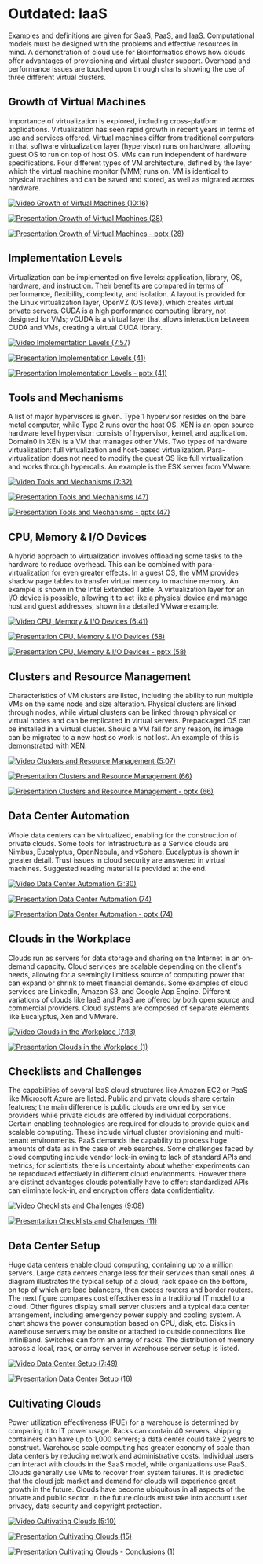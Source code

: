 Outdated: IaaS
==============

Examples and definitions are given for SaaS, PaaS, and IaaS.
Computational models must be designed with the problems and effective
resources in mind. A demonstration of cloud use for Bioinformatics shows
how clouds offer advantages of provisioning and virtual cluster support.
Overhead and performance issues are touched upon through charts showing
the use of three different virtual clusters.

Growth of Virtual Machines
--------------------------

Importance of virtualization is explored, including cross-platform
applications. Virtualization has seen rapid growth in recent years in
terms of use and services offered. Virtual machines differ from
traditional computers in that software virtualization layer (hypervisor)
runs on hardware, allowing guest OS to run on top of host OS. VMs can
run independent of hardware specifications. Four different types of VM
architecture, defined by the layer which the virtual machine monitor
(VMM) runs on. VM is identical to physical machines and can be saved and
stored, as well as migrated across hardware.

[![Video](images/video.png) Growth of Virtual Machines (10:16)](https://www.youtube.com/watch?v=5oKoAPCXLws)

[![Presentation](images/presentation.png) Growth of Virtual Machines (28)](https://drive.google.com/open?id=0B88HKpainTSfQU1uQmxZWHdWQ1k)

[![Presentation](images/presentation.png) Growth of Virtual Machines - pptx (28)](https://drive.google.com/open?id=0B88HKpainTSfb1ZhWG4zTEg0SVk)

Implementation Levels
---------------------

Virtualization can be implemented on five levels: application, library,
OS, hardware, and instruction. Their benefits are compared in terms of
performance, flexibility, complexity, and isolation. A layout is
provided for the Linux virtualization layer, OpenVZ (OS level), which
creates virtual private servers. CUDA is a high performance computing
library, not designed for VMs; vCUDA is a virtual layer that allows
interaction between CUDA and VMs, creating a virtual CUDA library.

[![Video](images/video.png) Implementation Levels (7:57)](https://www.youtube.com/watch?v=Le-kv-eAhvg)

[![Presentation](images/presentation.png) Implementation Levels (41)](https://drive.google.com/open?id=0B88HKpainTSfQU1uQmxZWHdWQ1k)

[![Presentation](images/presentation.png) Implementation Levels - pptx (41)](https://drive.google.com/open?id=0B88HKpainTSfb1ZhWG4zTEg0SVk)


Tools and Mechanisms
--------------------

A list of major hypervisors is given. Type 1 hypervisor resides on the
bare metal computer, while Type 2 runs over the host OS. XEN is an open
source hardware level hypervisor: consists of hypervisor, kernel, and
application. Domain0 in XEN is a VM that manages other VMs. Two types of
hardware virtualization: full virtualization and host-based
virtualization. Para-virtualization does not need to modify the guest OS
like full virtualization and works through hypercalls. An example is the
ESX server from VMware.

[![Video](images/video.png) Tools and Mechanisms (7:32)](https://www.youtube.com/watch?v=VYz5rp5HDVE)

[![Presentation](images/presentation.png) Tools and Mechanisms (47)](https://drive.google.com/open?id=0B88HKpainTSfQU1uQmxZWHdWQ1k)

[![Presentation](images/presentation.png) Tools and Mechanisms - pptx (47)](https://drive.google.com/open?id=0B88HKpainTSfb1ZhWG4zTEg0SVk)

CPU, Memory & I/O Devices
-------------------------

A hybrid approach to virtualization involves offloading some tasks to
the hardware to reduce overhead. This can be combined with
para-virtualization for even greater effects. In a guest OS, the VMM
provides shadow page tables to transfer virtual memory to machine
memory. An example is shown in the Intel Extended Table. A
virtualization layer for an I/O device is possible, allowing it to act
like a physical device and manage host and guest addresses, shown in a
detailed VMware example.

[![Video](images/video.png) CPU, Memory \& I/O Devices (6:41)](https://www.youtube.com/watch?v=I_J4eUUavSY)

[![Presentation](images/presentation.png) CPU, Memory \& I/O Devices (58)](https://drive.google.com/open?id=0B88HKpainTSfQU1uQmxZWHdWQ1k)

[![Presentation](images/presentation.png) CPU, Memory \& I/O Devices - pptx (58)](https://drive.google.com/open?id=0B88HKpainTSfb1ZhWG4zTEg0SVk)

Clusters and Resource Management
--------------------------------

Characteristics of VM clusters are listed, including the ability to run
multiple VMs on the same node and size alteration. Physical clusters are
linked through nodes, while virtual clusters can be linked through
physical or virtual nodes and can be replicated in virtual servers.
Prepackaged OS can be installed in a virtual cluster. Should a VM fail
for any reason, its image can be migrated to a new host so work is not
lost. An example of this is demonstrated with XEN.

[![Video](images/video.png) Clusters and Resource Management (5:07)](https://www.youtube.com/watch?v=Mn9pgGtFy4g)

[![Presentation](images/presentation.png) Clusters and Resource Management (66)](https://drive.google.com/open?id=0B88HKpainTSfQU1uQmxZWHdWQ1k)

[![Presentation](images/presentation.png) Clusters and Resource Management - pptx (66)](https://drive.google.com/open?id=0B88HKpainTSfb1ZhWG4zTEg0SVk)

Data Center Automation
----------------------

Whole data centers can be virtualized, enabling for the construction of
private clouds. Some tools for Infrastructure as a Service clouds are
Nimbus, Eucalyptus, OpenNebula, and vSphere. Eucalyptus is shown in
greater detail. Trust issues in cloud security are answered in virtual
machines. Suggested reading material is provided at the end.

[![Video](images/video.png) Data Center Automation (3:30)](https://www.youtube.com/watch?v=mvXBRvTwAVg)

[![Presentation](images/presentation.png) Data Center Automation (74)](https://drive.google.com/open?id=0B88HKpainTSfQU1uQmxZWHdWQ1k)

[![Presentation](images/presentation.png) Data Center Automation - pptx (74)](https://drive.google.com/open?id=0B88HKpainTSfb1ZhWG4zTEg0SVk)

Clouds in the Workplace
-----------------------

Clouds run as servers for data storage and sharing on the Internet in an
on-demand capacity. Cloud services are scalable depending on the
client's needs, allowing for a seemingly limitless source of computing
power that can expand or shrink to meet financial demands. Some examples
of cloud services are LinkedIn, Amazon S3, and Google App Engine.
Different variations of clouds like IaaS and PaaS are offered by both
open source and commercial providers. Cloud systems are composed of
separate elements like Eucalyptus, Xen and VMware.

[![Video](images/video.png) Clouds in the Workplace (7:13)](https://www.youtube.com/watch?v=Endt6mWUfEo)

[![Presentation](images/presentation.png) Clouds in the Workplace (1)](https://drive.google.com/open?id=1kkTi8YXMR7cPR-9nWgnj9UgkXm4rUfHm)

Checklists and Challenges
-------------------------

The capabilities of several IaaS cloud structures like Amazon EC2 or
PaaS like Microsoft Azure are listed. Public and private clouds share
certain features; the main difference is public clouds are owned by
service providers while private clouds are offered by individual
corporations. Certain enabling technologies are required for clouds to
provide quick and scalable computing. These include virtual cluster
provisioning and multi-tenant environments. PaaS demands the capability
to process huge amounts of data as in the case of web searches. Some
challenges faced by cloud computing include vendor lock-in owing to lack
of standard APIs and metrics; for scientists, there is uncertainty about
whether experiments can be reproduced effectively in different cloud
environments. However there are distinct advantages clouds potentially
have to offer: standardized APIs can eliminate lock-in, and encryption
offers data confidentiality.

[![Video](images/video.png) Checklists and Challenges (9:08)](https://www.youtube.com/watch?v=cwtWpZcWuQ0)

[![Presentation](images/presentation.png) Checklists and Challenges (11)](https://drive.google.com/open?id=1kkTi8YXMR7cPR-9nWgnj9UgkXm4rUfHm)

Data Center Setup
-----------------

Huge data centers enable cloud computing, containing up to a million
servers. Large data centers charge less for their services than small
ones. A diagram illustrates the typical setup of a cloud; rack space on
the bottom, on top of which are load balancers, then excess routers and
border routers. The next figure compares cost effectiveness in a
traditional IT model to a cloud. Other figures display small server
clusters and a typical data center arrangement, including emergency
power supply and cooling system. A chart shows the power consumption
based on CPU, disk, etc. Disks in warehouse servers may be onsite or
attached to outside connections like InfiniBand. Switches can form an
array of racks. The distribution of memory across a local, rack, or
array server in warehouse server setup is listed.

[![Video](images/video.png) Data Center Setup (7:49)](https://www.youtube.com/watch?v=zBVtXzqF2ew)

[![Presentation](images/presentation.png) Data Center Setup (16)](https://drive.google.com/open?id=1kkTi8YXMR7cPR-9nWgnj9UgkXm4rUfHm)

Cultivating Clouds
------------------

Power utilization effectiveness (PUE) for a warehouse is determined by
comparing it to IT power usage. Racks can contain 40 servers, shipping
containers can have up to 1,000 servers; a data center could take 2
years to construct. Warehouse scale computing has greater economy of
scale than data centers by reducing network and administrative costs.
Individual users can interact with clouds in the SaaS model, while
organizations use PaaS. Clouds generally use VMs to recover from system
failures. It is predicted that the cloud job market and demand for
clouds will experience great growth in the future. Clouds have become
ubiquitous in all aspects of the private and public sector. In the
future clouds must take into account user privacy, data security and
copyright protection.

[![Video](images/video.png) Cultivating Clouds (5:10)](https://www.youtube.com/watch?v=zxoqRdvXM28)

[![Presentation](images/presentation.png) Cultivating Clouds (15)](https://drive.google.com/open?id=1tTiWbi5_elBXmB--wMiCCB-3KtJa50AP)

[![Presentation](images/presentation.png) Cultivating Clouds - Conclusions (1)](https://drive.google.com/open?id=15ofQSh3-BQNzTeycnEgKh5UXqGR3YMiz)
